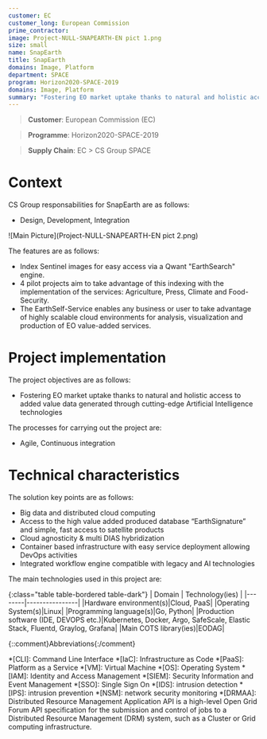 ```yaml
---
customer: EC
customer_long: European Commission
prime_contractor: 
image: Project-NULL-SNAPEARTH-EN pict 1.png
size: small
name: SnapEarth
title: SnapEarth
domains: Image, Platform
department: SPACE
program: Horizon2020-SPACE-2019
domains: Image, Platform
summary: "Fostering EO market uptake thanks to natural and holistic access to added value data generated through cutting-edge Artificial Intelligence technologies"
---
```


> __Customer__\: European Commission (EC)

> __Programme__\: Horizon2020-SPACE-2019

> __Supply Chain__\: EC >  CS Group SPACE


# Context


CS Group responsabilities for SnapEarth are as follows:
* Design, Development, Integration

![Main Picture](Project-NULL-SNAPEARTH-EN pict 2.png)

The features are as follows:
* Index Sentinel images for easy access via a Qwant "EarthSearch" engine. 
* 4 pilot projects aim to take advantage of this indexing with the implementation of the services: Agriculture, Press, Climate and Food-Security. 
* The EarthSelf-Service enables any business or user to take advantage of highly scalable cloud environments for analysis, visualization and production of EO value-added services.

# Project implementation

The project objectives are as follows:
* Fostering EO market uptake thanks to natural and holistic access to added value data generated through cutting-edge Artificial Intelligence technologies

The processes for carrying out the project are:
* Agile, Continuous integration

# Technical characteristics

The solution key points are as follows:
* Big data and distributed cloud computing
* Access to the high value added produced database “EarthSignature” and simple, fast access to satellite products
* Cloud agnosticity & multi DIAS hybridization
* Container based infrastructure with easy service deployment allowing DevOps activities
* Integrated workflow engine compatible with legacy and AI technologies



The main technologies used in this project are:

{:class="table table-bordered table-dark"}
| Domain | Technology(ies) |
|--------|----------------|
|Hardware environment(s)|Cloud, PaaS|
|Operating System(s)|Linux|
|Programming language(s)|Go, Python|
|Production software (IDE, DEVOPS etc.)|Kubernetes, Docker, Argo, SafeScale, Elastic Stack, Fluentd, Graylog, Grafana|
|Main COTS library(ies)|EODAG|



{::comment}Abbreviations{:/comment}

*[CLI]: Command Line Interface
*[IaC]: Infrastructure as Code
*[PaaS]: Platform as a Service
*[VM]: Virtual Machine
*[OS]: Operating System
*[IAM]: Identity and Access Management
*[SIEM]: Security Information and Event Management
*[SSO]: Single Sign On
*[IDS]: intrusion detection
*[IPS]: intrusion prevention
*[NSM]: network security monitoring
*[DRMAA]: Distributed Resource Management Application API is a high-level Open Grid Forum API specification for the submission and control of jobs to a Distributed Resource Management (DRM) system, such as a Cluster or Grid computing infrastructure.
